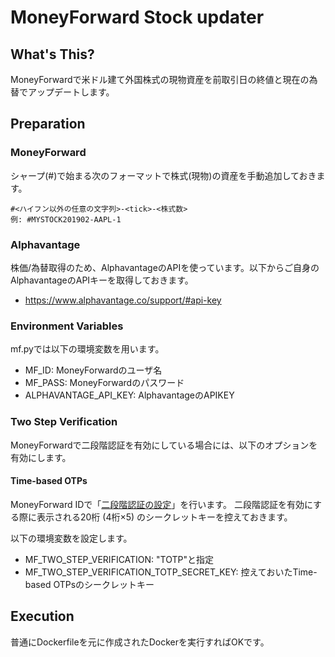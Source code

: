 # MoneyForward Stock updater
## What's This?
MoneyForwardで米ドル建て外国株式の現物資産を前取引日の終値と現在の為替でアップデートします。

## Preparation
### MoneyForward
シャープ(#)で始まる次のフォーマットで株式(現物)の資産を手動追加しておきます。

```
#<ハイフン以外の任意の文字列>-<tick>-<株式数>
例: #MYSTOCK201902-AAPL-1
```

### Alphavantage
株価/為替取得のため、AlphavantageのAPIを使っています。以下からご自身のAlphavantageのAPIキーを取得しておきます。
- https://www.alphavantage.co/support/#api-key

### Environment Variables
mf.pyでは以下の環境変数を用います。
- MF_ID: MoneyForwardのユーザ名
- MF_PASS: MoneyForwardのパスワード
- ALPHAVANTAGE_API_KEY: AlphavantageのAPIKEY

### Two Step Verification
MoneyForwardで二段階認証を有効にしている場合には、以下のオプションを有効にします。

#### Time-based OTPs
MoneyForward IDで「[二段階認証の設定](https://id.moneyforward.com/two_factor_auth_setting)」を行います。
二段階認証を有効にする際に表示される20桁 (4桁×5) のシークレットキーを控えておきます。

以下の環境変数を設定します。
- MF_TWO_STEP_VERIFICATION: "TOTP"と指定
- MF_TWO_STEP_VERIFICATION_TOTP_SECRET_KEY: 控えておいたTime-based OTPsのシークレットキー

## Execution
普通にDockerfileを元に作成されたDockerを実行すればOKです。
